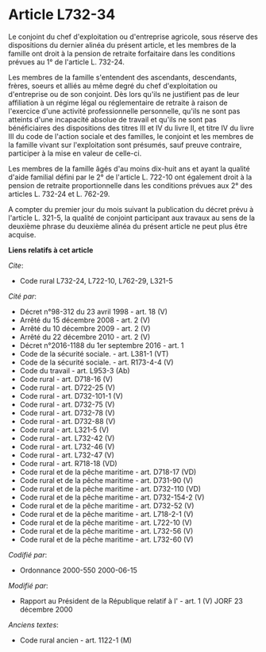 # Article L732-34

Le conjoint du chef d'exploitation ou d'entreprise agricole, sous réserve des dispositions du dernier alinéa du présent
article, et les membres de la famille ont droit à la pension de retraite forfaitaire dans les conditions prévues au 1° de
l'article L. 732-24.

Les membres de la famille s'entendent des ascendants, descendants, frères, soeurs et alliés au même degré du chef
d'exploitation ou d'entreprise ou de son conjoint. Dès lors qu'ils ne justifient pas de leur affiliation à un régime légal ou
réglementaire de retraite à raison de l'exercice d'une activité professionnelle personnelle, qu'ils ne sont pas atteints
d'une incapacité absolue de travail et qu'ils ne sont pas bénéficiaires des dispositions des titres III et IV du livre II, et
titre IV du livre III du code de l'action sociale et des familles, le conjoint et les membres de la famille vivant sur
l'exploitation sont présumés, sauf preuve contraire, participer à la mise en valeur de celle-ci.

Les membres de la famille âgés d'au moins dix-huit ans et ayant la qualité d'aide familial défini par le 2° de l'article L.
722-10 ont également droit à la pension de retraite proportionnelle dans les conditions prévues aux 2° des articles L. 732-24
et L. 762-29.

A compter du premier jour du mois suivant la publication du décret prévu à l'article L. 321-5, la qualité de conjoint
participant aux travaux au sens de la deuxième phrase du deuxième alinéa du présent article ne peut plus être acquise.

**Liens relatifs à cet article**

_Cite_:

  - Code rural L732-24, L722-10, L762-29, L321-5

_Cité par_:

  - Décret n°98-312 du 23 avril 1998 - art. 18 (V)
  - Arrêté du 15 décembre 2008 - art. 2 (V)
  - Arrêté du 10 décembre 2009 - art. 2 (V)
  - Arrêté du 22 décembre 2010 - art. 2 (V)
  - Décret n°2016-1188 du 1er septembre 2016 - art. 1
  - Code de la sécurité sociale. - art. L381-1 (VT)
  - Code de la sécurité sociale. - art. R173-4-4 (V)
  - Code du travail - art. L953-3 (Ab)
  - Code rural - art. D718-16 (V)
  - Code rural - art. D722-25 (V)
  - Code rural - art. D732-101-1 (V)
  - Code rural - art. D732-75 (V)
  - Code rural - art. D732-78 (V)
  - Code rural - art. D732-88 (V)
  - Code rural - art. L321-5 (V)
  - Code rural - art. L732-42 (V)
  - Code rural - art. L732-46 (V)
  - Code rural - art. L732-47 (V)
  - Code rural - art. R718-18 (VD)
  - Code rural et de la pêche maritime - art. D718-17 (VD)
  - Code rural et de la pêche maritime - art. D731-90 (V)
  - Code rural et de la pêche maritime - art. D732-110 (VD)
  - Code rural et de la pêche maritime - art. D732-154-2 (V)
  - Code rural et de la pêche maritime - art. D732-52 (V)
  - Code rural et de la pêche maritime - art. L718-2-1 (V)
  - Code rural et de la pêche maritime - art. L722-10 (V)
  - Code rural et de la pêche maritime - art. L732-56 (V)
  - Code rural et de la pêche maritime - art. L732-60 (V)

_Codifié par_:

  - Ordonnance 2000-550 2000-06-15

_Modifié par_:

  - Rapport au Président de la République relatif à l' - art. 1 (V) JORF 23 décembre 2000

_Anciens textes_:

  - Code rural ancien - art. 1122-1 (M)
